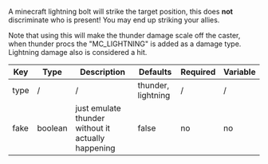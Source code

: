 A minecraft lightning bolt will strike the target position, this does **not** discriminate who is present! You may end up striking your allies.

Note that using this will make the thunder damage scale off the caster, when thunder procs the "MC_LIGHTNING" is added as a damage type. Lightning damage also is considered a hit.

| Key | Type | Description | Defaults | Required | Variable |
|-|-|-|-|-|-|
| type | / | / | thunder, lightning | / | / |
| fake | boolean | just emulate thunder without it actually happening | false | no | no |